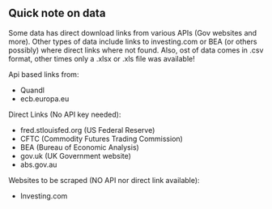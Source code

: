 ## Quick note on data

Some data has direct download links from various APIs (Gov websites and more).
Other types of data include links to investing.com or BEA (or others possibly) where direct links where not found. 
Also, ost of data comes in .csv format, other times only a .xlsx or .xls file was available!

Api based links from:
- Quandl 
- ecb.europa.eu

Direct Links (No API key needed):
- fred.stlouisfed.org (US Federal Reserve)
- CFTC (Commodity Futures Trading Commission)
- BEA (Bureau of Economic Analysis)
- gov.uk (UK Government website)
- abs.gov.au


Websites to be scraped (NO API nor direct link available):
- Investing.com